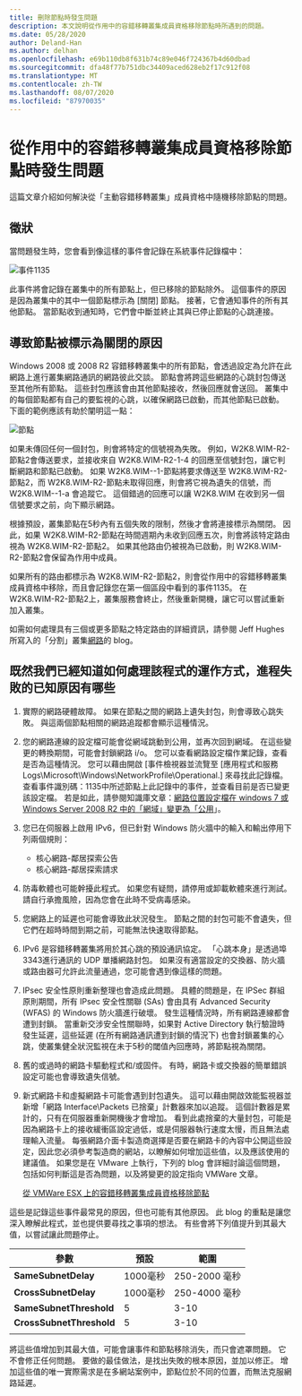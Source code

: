 ```yaml
---
title: 刪除節點時發生問題
description: 本文說明從作用中的容錯移轉叢集成員資格移除節點時所遇到的問題。
ms.date: 05/28/2020
author: Deland-Han
ms.author: delhan
ms.openlocfilehash: e69b110db8f631b74c89e046f724367b4d60dbad
ms.sourcegitcommit: dfa48f77b751dbc34409aced628eb2f17c912f08
ms.translationtype: MT
ms.contentlocale: zh-TW
ms.lasthandoff: 08/07/2020
ms.locfileid: "87970035"
---
```

# <a name="having-a-problem-with-nodes-being-removed-from-active-failover-cluster-membership"></a>從作用中的容錯移轉叢集成員資格移除節點時發生問題

這篇文章介紹如何解決從「主動容錯移轉叢集」成員資格中隨機移除節點的問題。

## <a name="symptoms"></a>徵狀

當問題發生時，您會看到像這樣的事件會記錄在系統事件記錄檔中：

![事件1135](media/problem-nodes-failover-cluster/1135-1.png)

此事件將會記錄在叢集中的所有節點上，但已移除的節點除外。 這個事件的原因是因為叢集中的其中一個節點標示為 [關閉] 節點。 接著，它會通知事件的所有其他節點。 當節點收到通知時，它們會中斷並終止其與已停止節點的心跳連接。

## <a name="what-caused-the-node-to-be-marked-down"></a>導致節點被標示為關閉的原因

Windows 2008 或 2008 R2 容錯移轉叢集中的所有節點，會透過設定為允許在此網路上進行叢集網路通訊的網路彼此交談。 節點會將跨這些網路的心跳封包傳送至其他所有節點。 這些封包應該會由其他節點接收，然後回應就會送回。 叢集中的每個節點都有自己的要監視的心跳，以確保網路已啟動，而其他節點已啟動。 下面的範例應該有助於闡明這一點：

![節點](media/problem-nodes-failover-cluster/Node2.png)

如果未傳回任何一個封包，則會將特定的信號視為失敗。 例如，W2K8.WIM-R2-節點2會傳送要求，並接收來自 W2K8.WIM-R2-1-4 的回應至信號封包，讓它判斷網路和節點已啟動。  如果 W2K8.WIM--1-節點將要求傳送至 W2K8.WIM-R2-節點2，而 W2K8.WIM-R2-節點未取得回應，則會將它視為遺失的信號，而 W2K8.WIM--1-a 會追蹤它。  這個錯過的回應可以讓 W2K8.WIM 在收到另一個信號要求之前，向下顯示網路。

根據預設，叢集節點在5秒內有五個失敗的限制，然後才會將連接標示為關閉。 因此，如果 W2K8.WIM-R2-節點在時間週期內未收到回應五次，則會將該特定路由視為 W2K8.WIM-R2-節點2。 如果其他路由仍被視為已啟動，則 W2K8.WIM-R2-節點2會保留為作用中成員。

如果所有的路由都標示為 W2K8.WIM-R2-節點2，則會從作用中的容錯移轉叢集成員資格中移除，而且會記錄您在第一個區段中看到的事件1135。 在 W2K8.WIM-R2-節點2上，叢集服務會終止，然後重新開機，讓它可以嘗試重新加入叢集。

如需如何處理具有三個或更多節點之特定路由的詳細資訊，請參閱 Jeff Hughes 所寫入的「分割」叢集[網路](/archive/blogs/askcore/partitioned-cluster-networks)的 blog。

## <a name="now-that-we-know-how-the-heartbeat-process-works-what-are-some-of-the-known-causes-for-the-process-to-fail"></a>既然我們已經知道如何處理該程式的運作方式，進程失敗的已知原因有哪些

1. 實際的網路硬體故障。 如果在節點之間的網路上遺失封包，則會導致心跳失敗。 與這兩個節點相關的網路追蹤都會顯示這種情況。

2. 您的網路連線的設定檔可能會從網域跳動到公用，並再次回到網域。 在這些變更的轉換期間，可能會封鎖網路 i/o。 您可以查看網路設定檔作業記錄，查看是否為這種情況。 您可以藉由開啟 [事件檢視器並流覽至 [應用程式和服務 Logs\Microsoft\Windows\NetworkProfile\Operational.] 來尋找此記錄檔。 查看事件識別碼：1135中所述節點上此記錄中的事件，並查看目前是否已變更該設定檔。 若是如此，請參閱知識庫文章：[網路位置設定檔在 windows 7 或 Windows Server 2008 R2 中的「網域」變更為「公用](https://support.microsoft.com/help/2524478/the-network-location-profile-changes-from-domain-to-public-in-windows)」。

3. 您已在伺服器上啟用 IPv6，但已針對 Windows 防火牆中的輸入和輸出停用下列兩個規則：

    - 核心網路-鄰居探索公告
    - 核心網路-鄰居探索請求

4. 防毒軟體也可能幹擾此程式。 如果您有疑問，請停用或卸載軟體來進行測試。 請自行承擔風險，因為您會在此時不受病毒感染。

5. 您網路上的延遲也可能會導致此狀況發生。 節點之間的封包可能不會遺失，但它們在超時時間到期之前，可能無法快速取得節點。

6. IPv6 是容錯移轉叢集將用於其心跳的預設通訊協定。 「心跳本身」是透過埠3343進行通訊的 UDP 單播網路封包。 如果沒有適當設定的交換器、防火牆或路由器可允許此流量通過，您可能會遇到像這樣的問題。

7. IPsec 安全性原則重新整理也會造成此問題。 具體的問題是，在 IPSec 群組原則期間，所有 IPsec 安全性關聯 (SAs) 會由具有 Advanced Security (WFAS) 的 Windows 防火牆進行破壞。 發生這種情況時，所有網路連線都會遭到封鎖。 當重新交涉安全性關聯時，如果對 Active Directory 執行驗證時發生延遲，這些延遲 (在所有網路通訊遭到封鎖的情況下) 也會封鎖叢集的心跳，使叢集健全狀況監視在未于5秒的閾值內回應時，將節點視為關閉。

8. 舊的或過時的網路卡驅動程式和/或固件。  有時，網路卡或交換器的簡單錯誤設定可能也會導致遺失信號。

9. 新式網路卡和虛擬網路卡可能會遇到封包遺失。  這可以藉由開啟效能監視器並新增「網路 Interface\Packets 已捨棄」計數器來加以追蹤。  這個計數器是累計的，只有在伺服器重新開機後才會增加。  看到此處捨棄的大量封包，可能是因為網路卡上的接收緩衝區設定過低，或是伺服器執行速度太慢，而且無法處理輸入流量。  每張網路介面卡製造商選擇是否要在網路卡的內容中公開這些設定，因此您必須參考製造商的網站，以瞭解如何增加這些值，以及應該使用的建議值。  如果您是在 VMware 上執行，下列的 blog 會詳細討論這個問題，包括如何判斷這是否為問題，以及將變更的設定指向 VMWare 文章。

    [從 VMWare ESX 上的容錯移轉叢集成員資格移除節點](/archive/blogs/askcore/nodes-being-removed-from-failover-cluster-membership-on-vmware-esx)

這些是記錄這些事件最常見的原因，但也可能有其他原因。 此 blog 的重點是讓您深入瞭解此程式，並也提供要尋找之事項的想法。 有些會將下列值提升到其最大值，以嘗試讓此問題停止。

|參數|預設|範圍|
|---|---|---|
|**SameSubnetDelay**|1000毫秒|250-2000 毫秒|
|**CrossSubnetDelay**|1000毫秒|250-4000 毫秒|
|**SameSubnetThreshold**|5|3-10|
|**CrossSubnetThreshold**|5|3-10|
||||

將這些值增加到其最大值，可能會讓事件和節點移除消失，而只會遮罩問題。 它不會修正任何問題。 要做的最佳做法，是找出失敗的根本原因，並加以修正。 增加這些值的唯一實際需求是在多網站案例中，節點位於不同的位置，而無法克服網路延遲。
